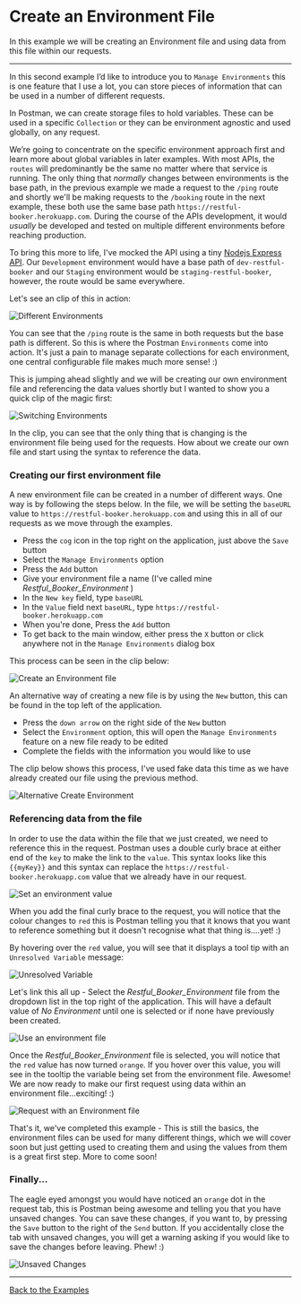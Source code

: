 # Create an Environment File

In this example we will be creating an Environment file and using data from this file within our requests.

---

In this second example I’d like to introduce you to `Manage Environments` this is one feature that I use a lot, you can store pieces of information that can be used in a number of different requests.

In Postman, we can create storage files to hold variables. These can be used in a specific `Collection` or they can be environment agnostic and used globally, on any request.

We’re going to concentrate on the specific environment approach first and learn more about global variables in later examples. With most APIs, the `routes` will predominantly be the same no matter where that service is running. The only thing that _normally_ changes between environments is the base path, in the previous example we made a request to the `/ping` route and shortly we'll be making requests to the `/booking` route in the next example, these both use the same base path `https://restful-booker.herokuapp.com`. During the course of the APIs development, it would _usually_ be developed and tested on multiple different environments before reaching production.

To bring this more to life, I've mocked the API using a tiny [Nodejs Express API](http://expressjs.com/). Our `Development` environment would have a base path of `dev-restful-booker` and our `Staging` environment would be `staging-restful-booker`, however, the route would be same everywhere.

Let's see an clip of this in action:

![Different Environments](https://github.com/DannyDainton/All-Things-Postman/blob/master/Public/gifs/02_createEnvironmentFile/Different_Environments.gif)

You can see that the `/ping` route is the same in both requests but the base path is different. So this is where the Postman `Environments` come into action. It's just a pain to manage separate collections for each environment, one central configurable file makes much more sense! :)

This is jumping ahead slightly and we will be creating our own environment file and referencing the data values shortly but I wanted to show you a quick clip of the magic first:

![Switching Environments](https://github.com/DannyDainton/All-Things-Postman/blob/master/Public/gifs/02_createEnvironmentFile/Switch_Environments.gif)

In the clip, you can see that the only thing that is changing is the environment file being used for the requests. How about we create our own file and start using the syntax to reference the data.

### Creating our first environment file

A new environment file can be created in a number of different ways. One way is by following the steps below. In the file, we will be setting the `baseURL` value to `https://restful-booker.herokuapp.com` and using this in all of our requests as we move through the examples.

- Press the `cog` icon in the top right on the application, just above the `Save` button
- Select the `Manage Environments` option
- Press the `Add` button
- Give your environment file a name (I've called mine _Restful\_Booker\_Environment_ )
- In the `New key` field, type `baseURL`
- In the `Value` field next `baseURL`, type `https://restful-booker.herokuapp.com`
- When you're done, Press the `Add` button
- To get back to the main window, either press the `X` button or click anywhere not in the `Manage Environments` dialog box

This process can be seen in the clip below:

![Create an Environment file](https://github.com/DannyDainton/All-Things-Postman/blob/master/Public/gifs/02_createEnvironmentFile/Create_An_Environment.gif)

An alternative way of creating a new file is by using the `New` button, this can be found in the top left of the application.

- Press the `down arrow` on the right side of the `New` button
- Select the `Environment` option, this will open the `Manage Environments` feature on a new file ready to be edited
- Complete the fields with the information you would like to use

The clip below shows this process, I've used fake data this time as we have already created our file using the previous method.

![Alternative Create Environment ](https://github.com/DannyDainton/All-Things-Postman/blob/master/Public/gifs/02_createEnvironmentFile/Alternative_Create_Environment.gif)

### Referencing data from the file

In order to use the data within the file that we just created, we need to reference this in the request. Postman uses a double curly brace at either end of the `key` to make the link to the `value`. This syntax looks like this ```{{myKey}}``` and this syntax can replace the `https://restful-booker.herokuapp.com` value that we already have in our request.

![Set an environment value](https://github.com/DannyDainton/All-Things-Postman/blob/master/Public/gifs/02_createEnvironmentFile/Set_An_Environment.gif)

When you add the final curly brace to the request, you will notice that the colour changes to `red` this is Postman telling you that it knows that you want to reference something but it doesn't recognise what that thing is....yet! :)

By hovering over the `red` value, you will see that it displays a tool tip with an `Unresolved Variable` message:

![Unresolved Variable](https://github.com/DannyDainton/All-Things-Postman/blob/master/Public/images/02_createEnvironmentFile/Unresolved_Variable.PNG)

Let's link this all up - Select the _Restful\_Booker\_Environment_ file from the dropdown list in the top right of the application. This will have a default value of _No Environment_ until one is selected or if none have previously been created.

![Use an environment file](https://github.com/DannyDainton/All-Things-Postman/blob/master/Public/gifs/02_createEnvironmentFile/Use_Environment_File.gif)

Once the _Restful\_Booker\_Environment_ file is selected, you will notice that the `red` value has now turned `orange`. If you hover over this value, you will see in the tooltip the variable being set from the environment file. Awesome! We are now ready to make our first request using data within an environment file...exciting! :)

![Request with an Environment file](https://github.com/DannyDainton/All-Things-Postman/blob/master/Public/gifs/02_createEnvironmentFile/Request_With_An_Environment_File.gif)

That's it, we've completed this example - This is still the basics, the environment files can be used for many different things, which we will cover soon but just getting used to creating them and using the values from them is a great first step. More to come soon!

### Finally...

The eagle eyed amongst you would have noticed an `orange` dot in the request tab, this is Postman being awesome and telling you that you have unsaved changes. You can save these changes, if you want to, by pressing the `Save` button to the right of the `Send` button. If you accidentally close the tab with unsaved changes, you will get a warning asking if you would like to save the changes before leaving. Phew! :)

![Unsaved Changes](https://github.com/DannyDainton/All-Things-Postman/blob/master/Public/images/02_createEnvironmentFile/Unsaved_Changes.PNG)

---
[Back to the Examples](https://github.com/DannyDainton/All-Things-Postman#example-guides)
